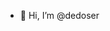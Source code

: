 - 👋 Hi, I’m @dedoser


<!---
dedoser/dedoser is a ✨ special ✨ repository because its `README.md` (this file) appears on your GitHub profile.
You can click the Preview link to take a look at your changes.
--->

